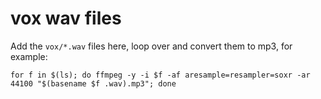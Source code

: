 # vox wav files

Add the `vox/*.wav` files here, loop over and convert them to mp3, for example:

    for f in $(ls); do ffmpeg -y -i $f -af aresample=resampler=soxr -ar 44100 "$(basename $f .wav).mp3"; done

